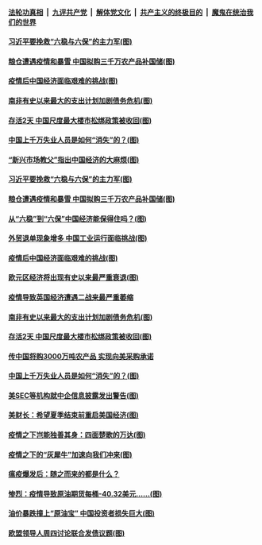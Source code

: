 

####  [法轮功真相](../../../../basic/blob/master/README.md?t=04241331) &nbsp;|&nbsp; [九评共产党](../../../../9ping.md/blob/master/README.md?t=04241331) &nbsp;|&nbsp; [解体党文化](../../../../jtdwh.md/blob/master/README.md?t=04241331)  &nbsp;|&nbsp; [共产主义的终极目的](../../../../gczydzjmd.md/blob/master/README.md?t=04241331) &nbsp;|&nbsp; [魔鬼在统治我们的世界](../../../../mgztzwmdsj.md/blob/master/README.md?t=04241331) 

#### [习近平要挽救“六稳与六保”的主力军(图)](../pages/p5/930829.md?t=04241331) 

#### [粮仓遭遇疫情和暴雪 中国拟购三千万农产品补国储(图)](../pages/p5/930846.md?t=04241331) 

#### [疫情后中国经济面临艰难的挑战(图)](../pages/p5/930865.md?t=04241331) 

#### [南非有史以来最大的支出计划加剧债务危机(图)](../pages/p5/930840.md?t=04241331) 

#### [存活2天 中国尺度最大楼市松绑政策被收回(图)](../pages/p5/930826.md?t=04241331) 

#### [中国上千万失业人员是如何“消失”的？(图)](../pages/p5/930818.md?t=04241331) 

#### [“新兴市场教父”指出中国经济的大麻烦(图)](../pages/p5/930850.md?t=04241331) 

#### [习近平要挽救“六稳与六保”的主力军(图)](../pages/p5/930829.md?t=04241331) 

#### [粮仓遭遇疫情和暴雪 中国拟购三千万农产品补国储(图)](../pages/p5/930846.md?t=04241331) 

#### [从“六稳”到“六保”中国经济能保得住吗？(图)](../pages/p5/930870.md?t=04241331) 

#### [外贸退单现象增多 中国工业运行面临挑战(图)](../pages/p5/930866.md?t=04241331) 

#### [疫情后中国经济面临艰难的挑战(图)](../pages/p5/930865.md?t=04241331) 

#### [欧元区经济将出现有史以来最严重衰退(图)](../pages/p5/930844.md?t=04241331) 

#### [疫情导致英国经济遭遇二战来最严重萎缩](../pages/p5/930842.md?t=04241331) 

#### [南非有史以来最大的支出计划加剧债务危机(图)](../pages/p5/930840.md?t=04241331) 

#### [存活2天 中国尺度最大楼市松绑政策被收回(图)](../pages/p5/930826.md?t=04241331) 

#### [传中国将购3000万吨农产品 实现向美采购承诺](../pages/p5/930819.md?t=04241331) 

#### [中国上千万失业人员是如何“消失”的？(图)](../pages/p5/930818.md?t=04241331) 

#### [美SEC等机构就中企信息披露发出警告(图)](../pages/p5/930791.md?t=04241331) 

#### [美财长：希望夏季结束前重启美国经济(图)](../pages/p5/930787.md?t=04241331) 

#### [疫情之下岂能独善其身：四面楚歌的万达(图)](../pages/p5/930761.md?t=04241331) 

#### [疫情之下的“灰犀牛”加速向我们冲来(图)](../pages/p5/930742.md?t=04241331) 

#### [瘟疫爆发后：随之而来的都是什么？](../pages/p5/930755.md?t=04241331) 

#### [惨烈：疫情导致原油期货每桶-40.32美元……(图)](../pages/p5/930751.md?t=04241331) 

#### [油价暴跌撞上“原油宝” 中国投资者损失巨大(图)](../pages/p5/930731.md?t=04241331) 

#### [欧盟领导人周四讨论联合发债议题(图)](../pages/p5/930757.md?t=04241331) 

